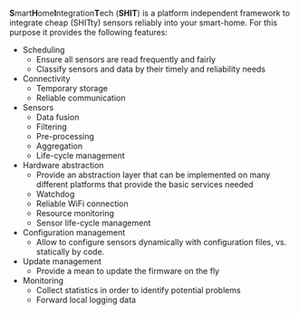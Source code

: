 **S**mart**H**ome**I**ntegration**T**ech (**SHIT**) is a platform independent framework to integrate cheap (SHITty) sensors reliably into your smart-home. For this purpose it provides the following features:

* Scheduling
  * Ensure all sensors are read frequently and fairly
  * Classify sensors and data by their timely and reliability needs
* Connectivity
  * Temporary storage
  * Reliable communication
* Sensors
  * Data fusion
  * Filtering
  * Pre-processing
  * Aggregation
  * Life-cycle management
* Hardware abstraction
  * Provide an abstraction layer that can be implemented on many different platforms that provide the basic services needed
  * Watchdog
  * Reliable WiFi connection
  * Resource monitoring
  * Sensor life-cycle management
* Configuration management
  * Allow to configure sensors dynamically with configuration files, vs. statically by code.
* Update management
  * Provide a mean to update the firmware on the fly
* Monitoring
  * Collect statistics in order to identify potential problems
  * Forward local logging data
